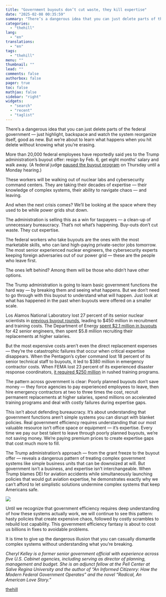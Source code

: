 ```yaml
---
title: "Government buyouts don’t cut waste, they kill expertise"
date: "2025-02-08 00:35:59"
summary: "There’s a dangerous idea that you can just delete parts of the federal government — just highlight, backspace and watch the system reorganize itself, good as new. But we’re about to learn what happens when you hit delete without knowing what you’re erasing. More than 20,000 federal employees have reportedly..."
categories:
  - "thehill"
lang:
  - "en"
translations:
  - "en"
tags:
  - "thehill"
menu: ""
thumbnail: ""
lead: ""
comments: false
authorbox: false
pager: true
toc: false
mathjax: false
sidebar: "right"
widgets:
  - "search"
  - "recent"
  - "taglist"
---
```


There’s a dangerous idea that you can just delete parts of the federal government — just highlight, backspace and watch the system reorganize itself, good as new. But we’re about to learn what happens when you hit delete without knowing what you’re erasing.

More than 20,000 federal employees have reportedly said yes to the Trump administration’s buyout offer: resign by Feb. 6, get eight months’ salary and walk away. (A federal judge [paused the buyout program](https://thehill.com/regulation/court-battles/5130780-federal-workers-buyout-deadline-extension/) on Thursday until a Monday hearing.)

These workers will be walking out of nuclear labs and cybersecurity command centers. They are taking their decades of expertise — their knowledge of complex systems, their ability to navigate chaos — and leaving.

And when the next crisis comes? We’ll be looking at the space where they used to be while power grids shut down.

The administration is selling this as a win for taxpayers — a clean-up of unnecessary bureaucracy. That’s not what’s happening. Buy-outs don’t cut waste. They cut expertise.

The federal workers who take buyouts are the ones with the most marketable skills, who can land high-paying private-sector jobs tomorrow. The most senior experienced nuclear engineers, the cybersecurity experts keeping foreign adversaries out of our power grid — these are the people who leave first.

The ones left behind? Among them will be those who didn’t have other options.

The Trump administration is going to learn basic government functions the hard way — by breaking them and seeing what happens. But we don’t need to go through with this buyout to understand what will happen. Just look at what has happened in the past when buyouts were offered on a smaller scale.

Los Alamos National Laboratory lost 27 percent of its senior nuclear scientists in [previous buyout rounds](https://finance.yahoo.com/news/557-los-alamos-lab-workers-152213845.html), leading to $450 million in recruitment and training costs. The Department of Energy [spent $2.1 million in buyouts](https://www.govinfo.gov/content/pkg/GAOREPORTS-GGD-97-124/pdf/GAOREPORTS-GGD-97-124.pdf) for 42 senior engineers, then spent $5.8 million recruiting their replacements at higher salaries.

But the most expensive costs aren’t even the direct replacement expenses — they’re the catastrophic failures that occur when critical expertise disappears. When the Pentagon’s cyber command lost 18 percent of its senior technical staff to buyouts, it led to $380 million in emergency contractor costs. When FEMA lost 23 percent of its experienced disaster response coordinators, [it required $250 million](https://www.gao.gov/assets/d24107351.pdf) in rushed training programs.

The pattern across government is clear: Poorly planned buyouts don’t save money — they force agencies to pay experienced employees to leave, then hire emergency contractors at two to three times the cost, recruit permanent replacements at higher salaries, spend millions on accelerated training programs and deal with costly failures during expertise gaps.

This isn’t about defending bureaucracy. It’s about understanding that government functions aren’t simple systems you can disrupt with blanket policies. Real government efficiency requires understanding that our most valuable resource isn’t office space or equipment — it’s expertise. Every time we pay our best talent to leave through poorly planned buyouts, we’re not saving money. We’re paying premium prices to create expertise gaps that cost much more to fill.

The Trump administration’s approach — from the grant freeze to the buyout offer — reveals a dangerous pattern of treating complex government systems like simple business units that can be downsized at will. But government isn’t a business, and expertise isn’t interchangeable. When Trump blames DEI for aviation accidents while simultaneously launching policies that would gut aviation expertise, he demonstrates exactly why we can’t afford to let simplistic solutions undermine complex systems that keep Americans safe.


[![](https://thehill.com/wp-content/uploads/sites/2/2023/11/op2.png?w=600)](https://thehill.com/submitting-opinion-content/)

Until we recognize that government efficiency requires deep understanding of how these systems actually work, we will continue to see this pattern: hasty policies that create expensive chaos, followed by costly scrambles to rebuild lost capability. This government efficiency fantasy is about to cost us billions in fixes to avoidable problems.

It is time to give up the dangerous illusion that you can casually dismantle complex systems without understanding what you’re breaking.

*Cheryl Kelley is a former senior government official with experience across five U.S. Cabinet agencies, including serving as director of planning, management and budget. She is an adjunct fellow at the Pell Center at Salve Regina University and the author of “An Informed Citizenry: How the Modern Federal Government Operates” and the novel “Radical, An American Love Story.”*

[thehill](https://thehill.com/opinion/white-house/5131280-government-buyouts-dont-cut-waste-they-kill-expertise/)
